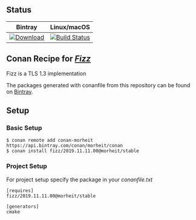 ## Status

| Bintray | Linux/macOS |
|:--------:|:-----------------:|
|[![Download](https://api.bintray.com/packages/morheit/conan/fizz%3Amorheit/images/download.svg)](https://bintray.com/morheit/conan/fizz%3Amorheit/2019.11.11.00%3Astable)|[![Build Status](https://travis-ci.org/Morheit/conan-fizz.svg?branch=stable%2F2019.11.11.00)](https://travis-ci.org/Morheit/conan-fizz)|

## Conan Recipe for [*Fizz*](https://github.com/facebookincubator/fizz)

Fizz is a TLS 1.3 implementation

The packages generated with conanfile from this repository can be found on [Bintray](https://bintray.com/morheit/conan/fizz%3Amorheit/).

## Setup

### Basic Setup

    $ conan remote add conan-morheit https://api.bintray.com/conan/morheit/conan
    $ conan install fizz/2019.11.11.00@morheit/stable

### Project Setup

For project setup specify the package in your *conanfile.txt*
```
[requires]
fizz/2019.11.11.00@morheit/stable

[generators]
cmake
```
